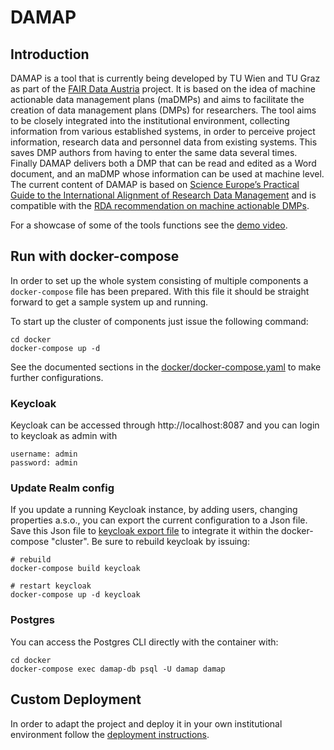 # DAMAP

## Introduction

DAMAP is a tool that is currently being developed by TU Wien and TU Graz as part of the 
[FAIR Data Austria](https://forschungsdaten.at/fda/) project. 
It is based on the idea of machine actionable data management plans (maDMPs) and aims to facilitate the 
creation of data management plans (DMPs) for researchers. 
The tool aims to be closely integrated into the institutional environment, collecting information from 
various established systems, in order to perceive project information, research data and personnel data 
from existing systems.
This saves DMP authors from having to enter the same data several times. 
Finally DAMAP delivers both a DMP that can be read and edited as a Word document, and an maDMP whose 
information can be used at machine level. The current content of DAMAP is based on 
[Science Europe’s Practical Guide to the International Alignment of Research Data Management](https://www.tuwien.at/fileadmin/Assets/forschung/Zentrum_Forschungsdatenmanagement/pdf-Sammlung/se_rdm_practical_guide_extended_final_2021.pdf)
and is compatible with the [RDA recommendation on machine actionable DMPs](https://zenodo.org/record/4036060#.Yk20vjWxVaR).

For a showcase of some of the tools functions see the [demo video](https://youtu.be/IxQzqy26ZO4).

## Run with docker-compose

In order to set up the whole system consisting of multiple components a
`docker-compose` file has been prepared. With this file it should be
straight forward to get a sample system up and running.

To start up the cluster of components just issue the following command:

```shell
cd docker
docker-compose up -d
```

See the documented sections in the [docker/docker-compose.yaml]() to make further
configurations.

### Keycloak

Keycloak can be accessed through http://localhost:8087 and you can login
to keycloak as admin with

```shell
username: admin
password: admin
```

### Update Realm config

If you update a running Keycloak instance, by adding users, changing properties
a.s.o., you can export the current configuration to a Json file.
Save this Json file to [keycloak export file](docker/sample-damap-realm-export.json) 
to integrate it within the docker-compose "cluster". Be sure to rebuild keycloak
by issuing:

```shell
# rebuild
docker-compose build keycloak

# restart keycloak
docker-compose up -d keycloak
```

### Postgres

You can access the Postgres CLI directly with the container with:

```shell
cd docker
docker-compose exec damap-db psql -U damap damap
```

## Custom Deployment

In order to adapt the project and deploy it in your own institutional environment 
follow the [deployment instructions](INSTALLATION.md).
